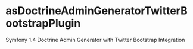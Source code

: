 asDoctrineAdminGeneratorTwitterBootstrapPlugin
==============================================

Symfony 1.4 Doctrine Admin Generator with Twitter Bootstrap Integration
